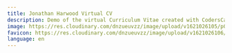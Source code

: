 ```yaml
---
title: Jonathan Harwood Virtual CV
description: Demo of the virtual Curriculum Vitae created with CodersCard.
image: https://res.cloudinary.com/dnzueuvzz/image/upload/v1621026105/p0vvwdkzrjiqusgrxf3o.png
favicon: https://res.cloudinary.com/dnzueuvzz/image/upload/v1621026106/kowanjvkkq3fds5i0osj.png
language: en
---
```

